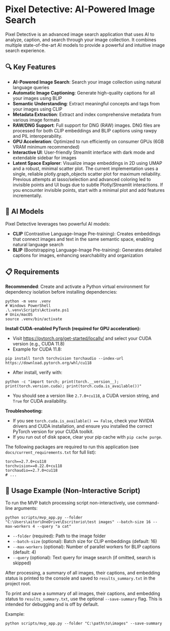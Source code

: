 # Pixel Detective: AI-Powered Image Search

Pixel Detective is an advanced image search application that uses AI to analyze, caption, and search through your image collection. It combines multiple state-of-the-art AI models to provide a powerful and intuitive image search experience.

## 🔍 Key Features

- **AI-Powered Image Search**: Search your image collection using natural language queries
- **Automatic Image Captioning**: Generate high-quality captions for all your images using BLIP
- **Semantic Understanding**: Extract meaningful concepts and tags from your images using CLIP
- **Metadata Extraction**: Extract and index comprehensive metadata from various image formats
- **RAW/DNG Support**: Full support for DNG (RAW) images. DNG files are processed for both CLIP embeddings and BLIP captions using rawpy and PIL interoperability.
- **GPU Acceleration**: Optimized to run efficiently on consumer GPUs (6GB VRAM minimum recommended)
- **Interactive UI**: User-friendly Streamlit interface with dark mode and extendable sidebar for images
- **Latent Space Explorer**: Visualize image embeddings in 2D using UMAP and a robust, minimal scatter plot. The current implementation uses a single, reliable plotly.graph_objects scatter plot for maximum reliability. Previous attempts at lasso/selection and advanced coloring led to invisible points and UI bugs due to subtle Plotly/Streamlit interactions. If you encounter invisible points, start with a minimal plot and add features incrementally.

## 🧠 AI Models

Pixel Detective leverages two powerful AI models:

- **CLIP** (Contrastive Language-Image Pre-training): Creates embeddings that connect images and text in the same semantic space, enabling natural language search
- **BLIP** (Bootstrapping Language-Image Pre-training): Generates detailed captions for images, enhancing searchability and organization

## 📋 Requirements

**Recommended**: Create and activate a Python virtual environment for dependency isolation before installing dependencies:

```
python -m venv .venv
# Windows PowerShell
.\.venv\Scripts\Activate.ps1
# Unix/macOS
source .venv/bin/activate
```

**Install CUDA-enabled PyTorch (required for GPU acceleration):**

- Visit https://pytorch.org/get-started/locally/ and select your CUDA version (e.g., CUDA 11.8)
- Example for CUDA 11.8:
```
pip install torch torchvision torchaudio --index-url https://download.pytorch.org/whl/cu118
```
- After install, verify with:
```
python -c "import torch; print(torch.__version__); print(torch.version.cuda); print(torch.cuda.is_available())"
```
- You should see a version like `2.7.0+cu118`, a CUDA version string, and `True` for CUDA availability.

**Troubleshooting:**
- If you see `torch.cuda.is_available() == False`, check your NVIDIA drivers and CUDA installation, and ensure you installed the correct PyTorch version for your CUDA toolkit.
- If you run out of disk space, clear your pip cache with `pip cache purge`.

The following packages are required to run this application (see `docs/current_requirements.txt` for full list):

```
torch==2.7.0+cu118
torchvision==0.22.0+cu118
torchaudio==2.7.0+cu118
# ...
```

## 🚀 Usage Example (Non-Interactive Script)

To run the MVP batch processing script non-interactively, use command-line arguments:

```
python scripts/mvp_app.py --folder "C:\Users\aitor\OneDrive\Escritorio\test images" --batch-size 16 --max-workers 4 --query "a cat"
```

- `--folder` (required): Path to the image folder
- `--batch-size` (optional): Batch size for CLIP embeddings (default: 16)
- `--max-workers` (optional): Number of parallel workers for BLIP captions (default: 4)
- `--query` (optional): Text query for image search (if omitted, search is skipped)

After processing, a summary of all images, their captions, and embedding status is printed to the console and saved to `results_summary.txt` in the project root.

To print and save a summary of all images, their captions, and embedding status to `results_summary.txt`, use the optional `--save-summary` flag. This is intended for debugging and is off by default.

Example:
```
python scripts/mvp_app.py --folder "C:\path\to\images" --save-summary
```